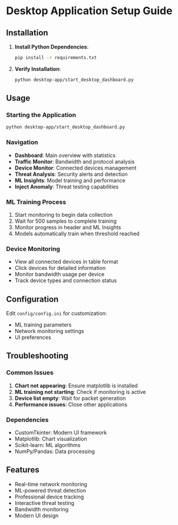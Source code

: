# Desktop Application Setup Guide

## Installation

1. **Install Python Dependencies**:
   ```bash
   pip install -r requirements.txt
   ```

2. **Verify Installation**:
   ```bash
   python desktop-app/start_desktop_dashboard.py
   ```

## Usage

### Starting the Application
```bash
python desktop-app/start_desktop_dashboard.py
```

### Navigation
- **Dashboard**: Main overview with statistics
- **Traffic Monitor**: Bandwidth and protocol analysis
- **Device Monitor**: Connected devices management
- **Threat Analysis**: Security alerts and detection
- **ML Insights**: Model training and performance
- **Inject Anomaly**: Threat testing capabilities

### ML Training Process
1. Start monitoring to begin data collection
2. Wait for 500 samples to complete training
3. Monitor progress in header and ML Insights
4. Models automatically train when threshold reached

### Device Monitoring
- View all connected devices in table format
- Click devices for detailed information
- Monitor bandwidth usage per device
- Track device types and connection status

## Configuration

Edit `config/config.ini` for customization:
- ML training parameters
- Network monitoring settings
- UI preferences

## Troubleshooting

### Common Issues
1. **Chart not appearing**: Ensure matplotlib is installed
2. **ML training not starting**: Check if monitoring is active
3. **Device list empty**: Wait for packet generation
4. **Performance issues**: Close other applications

### Dependencies
- CustomTkinter: Modern UI framework
- Matplotlib: Chart visualization
- Scikit-learn: ML algorithms
- NumPy/Pandas: Data processing

## Features

- Real-time network monitoring
- ML-powered threat detection
- Professional device tracking
- Interactive threat testing
- Bandwidth monitoring
- Modern UI design